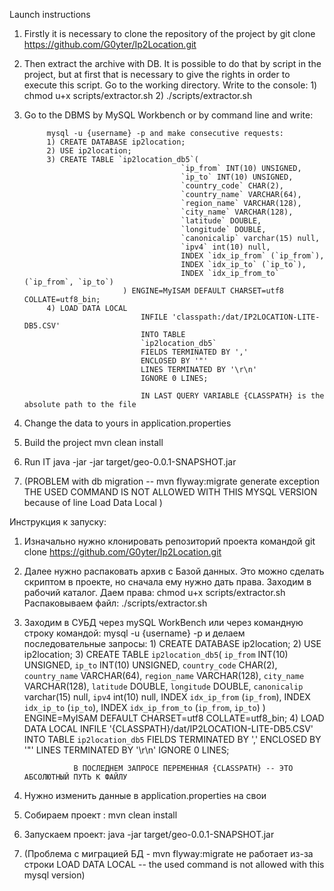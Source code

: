 Launch instructions
1) Firstly it is necessary to clone the repository of the project by
    git clone https://github.com/G0yter/Ip2Location.git
2) Then extract the archive with DB. It is possible to do that by script in the project, but at first that is necessary to give the rights in order to execute this script.
        Go to the working directory. Write to the console:
            1) chmod u+x scripts/extractor.sh
            2) ./scripts/extractor.sh            
3) Go to the DBMS by MySQL Workbench or by command line and write:

            mysql -u {username} -p and make consecutive requests:
            1) CREATE DATABASE ip2location;
            2) USE ip2location;
            3) CREATE TABLE `ip2location_db5`(
                                          `ip_from` INT(10) UNSIGNED,
                                          `ip_to` INT(10) UNSIGNED,
                                          `country_code` CHAR(2),
                                          `country_name` VARCHAR(64),
                                          `region_name` VARCHAR(128),
                                          `city_name` VARCHAR(128),
                                          `latitude` DOUBLE,
                                          `longitude` DOUBLE,
                                          `canonicalip` varchar(15) null,
                                          `ipv4` int(10) null, 
                                          INDEX `idx_ip_from` (`ip_from`),
                                          INDEX `idx_ip_to` (`ip_to`),
                                          INDEX `idx_ip_from_to` (`ip_from`, `ip_to`)
                             ) ENGINE=MyISAM DEFAULT CHARSET=utf8 COLLATE=utf8_bin;
            4) LOAD DATA LOCAL
                                 INFILE 'classpath:/dat/IP2LOCATION-LITE-DB5.CSV'
                                 INTO TABLE
                                 `ip2location_db5`
                                 FIELDS TERMINATED BY ','
                                 ENCLOSED BY '"'
                                 LINES TERMINATED BY '\r\n'
                                 IGNORE 0 LINES;
                                 
                                 IN LAST QUERY VARIABLE {CLASSPATH} is the absolute path to the file 
4) Change the data to yours in application.properties
5) Build the project mvn clean install
6) Run IT java -jar -jar target/geo-0.0.1-SNAPSHOT.jar
7) (PROBLEM with db migration -- mvn flyway:migrate generate exception THE USED COMMAND IS NOT ALLOWED WITH THIS MYSQL VERSION because of line Load Data Local )

               


Инструкция к запуску:
1) Изначально нужно клонировать репозиторий проекта командой
    git clone https://github.com/G0yter/Ip2Location.git
2) Далее нужно распаковать архив с Базой данных. Это можно сделать скриптом в проекте, но сначала ему нужно дать права.
    Заходим в рабочий каталог. Даем права: 
            chmod u+x scripts/extractor.sh
                               Распаковываем файл:
            ./scripts/extractor.sh
3) Заходим в СУБД через mySQL WorkBench или через командную строку командой:
            mysql -u {username} -p и делаем последовательные запросы:
            1) CREATE DATABASE ip2location;
            2) USE ip2location;
            3) CREATE TABLE `ip2location_db5`(
                                                 `ip_from` INT(10) UNSIGNED,
                                                 `ip_to` INT(10) UNSIGNED,
                                                 `country_code` CHAR(2),
                                                 `country_name` VARCHAR(64),
                                                 `region_name` VARCHAR(128),
                                                 `city_name` VARCHAR(128),
                                                 `latitude` DOUBLE,
                                                 `longitude` DOUBLE,
                                                 `canonicalip` varchar(15) null,
                                                 `ipv4` int(10) null, 
                                                 INDEX `idx_ip_from` (`ip_from`),
                                                 INDEX `idx_ip_to` (`ip_to`),
                                                 INDEX `idx_ip_from_to` (`ip_from`, `ip_to`)
               ) ENGINE=MyISAM DEFAULT CHARSET=utf8 COLLATE=utf8_bin;
            4) LOAD DATA LOCAL
                   INFILE '{CLASSPATH}/dat/IP2LOCATION-LITE-DB5.CSV'
                   INTO TABLE
                   `ip2location_db5`
                   FIELDS TERMINATED BY ','
                   ENCLOSED BY '"'
                   LINES TERMINATED BY '\r\n'
                   IGNORE 0 LINES;
                  
                  В ПОСЛЕДНЕМ ЗАПРОСЕ ПЕРЕМЕННАЯ {CLASSPATH} -- ЭТО АБСОЛЮТНЫЙ ПУТЬ К ФАЙЛУ
 
4) Нужно изменить данные в application.properties на свои               
5) Собираем проект : mvn clean install
6) Запускаем проект: java -jar target/geo-0.0.1-SNAPSHOT.jar

7) (Проблема с миграцией БД - mvn flyway:migrate не работает из-за строки LOAD DATA LOCAL -- the used command is not allowed with this mysql version)                  
